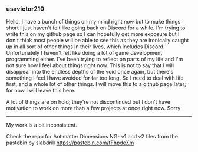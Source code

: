 ### usavictor210
Hello, I have a bunch of things on my mind right now but to make things short I just haven't felt like going back on Discord for a while. I'm trying to write this on my github page so I can hopefully get more exposure but I don't think
most people will be able to see this as they are ironically caught up in all sort of other things in their lives, which includes Discord. Unfortunately I haven't felt like doing a lot of game development programming either. I've been
trying to reflect on parts of my life and I'm not sure how I feel about things right now. This is not to say that I will disappear into the endless depths of the void once again, but there's something I feel I have avoided for far
too long. So I need to deal with life first, and a whole lot of other things. I will move this to a github page later; for now I will leave this here.

A lot of things are on hold; they're not discontinued but I don't have motivation to work on more than a few projects at once right now. Sorry

--------------------------------------------------

My work is a bit inconsistent.

Check the repo for Antimatter Dimensions NG- v1 and v2 files from the pastebin by slabdrill
https://pastebin.com/fFhpdeXm
